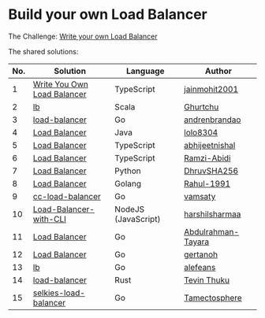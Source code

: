 # Build your own Load Balancer

The Challenge: [Write your own Load Balancer](https://codingchallenges.fyi/challenges/challenge-load-balancer)

The shared solutions:

| No. | Solution                                                                                            | Language            | Author                                                      |
| --- | --------------------------------------------------------------------------------------------------- | ------------------- | ----------------------------------------------------------- |
| 1   | [Write You Own Load Balancer](https://github.com/jainmohit2001/coding-challenges/blob/master/src/5) | TypeScript          | [jainmohit2001](https://github.com/jainmohit2001)           |
| 2   | [lb](https://github.com/Ghurtchu/lb)                                                                | Scala               | [Ghurtchu](https://github.com/Ghurtchu)                     |
| 3   | [load-balancer](https://github.com/andrenbrandao/load-balancer)                                     | Go                  | [andrenbrandao](https://github.com/andrenbrandao)           |
| 4   | [Load Balancer](https://github.com/lolo8304/coding-challenge/tree/main/no-5)                        | Java                | [lolo8304](https://github.com/lolo8304)                     |
| 5   | [Load Balancer](https://github.com/abhijeetnishal/Build-Your-Own-X/tree/master/load-balancer)       | TypeScript          | [abhijeetnishal](https://github.com/abhijeetnishal)         |
| 6   | [Load Balancer](https://github.com/Ramzi-Abidi/Load-balancer)                                       | TypeScript          | [Ramzi-Abidi](https://github.com/Ramzi-Abidi)               |
| 7   | [Load Balancer](https://github.com/dhruvSHA256/load-balancer)                                       | Python              | [DhruvSHA256](https://github.com/dhruvSHA256)               |
| 8   | [Load Balancer](https://github.com/Rahul-1991/balanceroo)                                           | Golang              | [Rahul-1991](https://github.com/Rahul-1991)                 |
| 9   | [cc-load-balancer](https://github.com/vamsaty/cc-load-balancer)                                     | Go                  | [vamsaty](https://github.com/vamsaty)                       |
| 10  | [Load-Balancer-with-CLI](https://github.com/harshilsharmaa/Load-Balancer)                           | NodeJS (JavaScript) | [harshilsharmaa](https://github.com/harshilsharmaa)         |
| 11  | [Load Balancer](https://github.com/Abdulrahman-Tayara/go-lb)                                        | Go                  | [Abdulrahman-Tayara](https://github.com/Abdulrahman-Tayara) |
| 12  | [Load Balancer](https://github.com/gertanoh/loadbalancer)                                           | Go                  | [gertanoh](https://github.com/gertanoh)                     |
| 13  | [lb](https://github.com/alefeans/lb)                                                                | Go                  | [alefeans](https://github.com/alefeans)                     |
| 14  | [load-balancer](https://github.com/Tevinthuku/coding_challenges_fyi/tree/main/load-balancer)        | Rust                | [Tevin Thuku](https://github.com/Tevinthuku)                |
| 15  | [selkies-load-balancer](https://github.com/tamectosphere/selkies-load-balancer)                     | Go                  | [Tamectosphere](https://github.com/tamectosphere)           |
